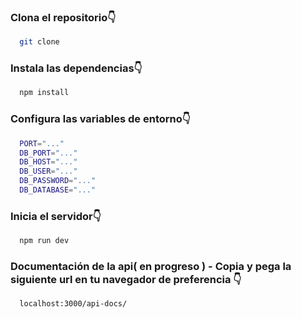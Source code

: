 
### Clona el repositorio👇

```bash
  git clone

```

### Instala las dependencias👇

```bash
  npm install

```

### Configura las variables de entorno👇

```bash
  PORT="..."
  DB_PORT="..."
  DB_HOST="..."
  DB_USER="..."
  DB_PASSWORD="..."
  DB_DATABASE="..."

```

### Inicia el servidor👇

```bash
  npm run dev

```

### Documentación de la api( en progreso ) - Copia y pega la siguiente url en tu navegador de preferencia 👇

```bash
  localhost:3000/api-docs/

```
